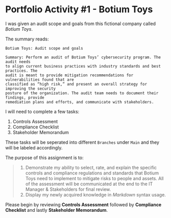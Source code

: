 # Portfolio Activity #1 - Botium Toys

I was given an audit scope and goals from this fictional company called *Botium Toys*.  

The summary reads: 
```
Botium Toys: Audit scope and goals

Summary: Perform an audit of Botium Toys’ cybersecurity program. The audit needs
to align current business practices with industry standards and best practices. The
audit is meant to provide mitigation recommendations for vulnerabilities found that are
classified as “high risk,” and present an overall strategy for improving the security
posture of the organization. The audit team needs to document their findings, provide
remediation plans and efforts, and communicate with stakeholders.
```

I will need to complete a few tasks:  
   1. Controls Assessment
   2. Compliance Checklist
   3. Stakeholder Memorandum

These tasks will be seperated into different `Branches` under `Main` and they will be labeled accordingly.  

The purpose of this assignment is to:  

> 1. Demonstrate my ability to select, rate, and explain the specific controls and compliance regulations and standards that Botium Toys need to implement to mitigate risks to people and assets. All of the assessment will be communicated at the end to the IT Manager & Stakeholders for final review.  
> 2. Display my newly acquired knowledge in _Markdown_ syntax usage. 

Please begin by reviewing **Controls Assessment** followed by **Compliance Checklist** and lastly **Stakeholder Memorandum**. 


